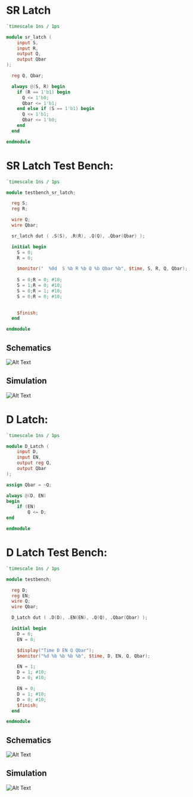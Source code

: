 #  SR Latch
```verilog
`timescale 1ns / 1ps

module sr_latch (
    input S, 
    input R,
    output Q, 
    output Qbar
);

  reg Q, Qbar;

  always @(S, R) begin
    if (R == 1'b1) begin
      Q <= 1'b0;
      Qbar <= 1'b1;
    end else if (S == 1'b1) begin
      Q <= 1'b1;
      Qbar <= 1'b0;
    end
  end

endmodule
```

# SR Latch Test Bench:

```verilog
`timescale 1ns / 1ps

module testbench_sr_latch;

  reg S;
  reg R;

  wire Q;
  wire Qbar;

  sr_latch dut ( .S(S), .R(R), .Q(Q), .Qbar(Qbar) );

  initial begin
    S = 0;
    R = 0;

    $monitor("  %0d  S %b R %b Q %b Qbar %b", $time, S, R, Q, Qbar);
    
    S = 0;R = 0; #10;
    S = 1;R = 0; #10;
    S = 0;R = 1; #10;
    S = 0;R = 0; #10;
    

    $finish; 
  end

endmodule
```

## Schematics
![Alt Text](https://i.ibb.co/3zWwBkP/SR-Latch.png)

## Simulation
![Alt Text](https://i.ibb.co/FHqnxMg/SR-Latch-simu.png)


# D Latch:
```verilog
`timescale 1ns / 1ps

module D_Latch (
    input D,
    input EN,  
    output reg Q,   
    output Qbar 
);

assign Qbar = ~Q;

always @(D, EN)
begin
    if (EN)
        Q <= D;
end

endmodule
```

# D Latch Test Bench:

```verilog
`timescale 1ns / 1ps

module testbench;

  reg D;
  reg EN;
  wire Q;
  wire Qbar;

  D_Latch dut ( .D(D), .EN(EN), .Q(Q), .Qbar(Qbar) );

  initial begin
    D = 0;
    EN = 0;

    $display("Time D EN Q Qbar");
    $monitor("%d %b %b %b %b", $time, D, EN, Q, Qbar);

    EN = 1;
    D = 1; #10;
    D = 0; #10;

    EN = 0;
    D = 1; #10;
    D = 0; #10;
    $finish;
  end

endmodule
```

## Schematics
![Alt Text](https://i.ibb.co/GWzg2J4/D-Latch.png)

## Simulation
![Alt Text](https://i.ibb.co/SQLxn7F/D-Latch-simu.png)
